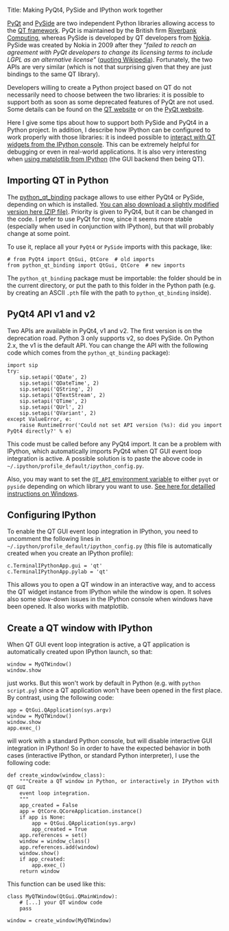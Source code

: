 Title: Making PyQt4, PySide and IPython work together

[PyQt](http://en.wikipedia.org/wiki/PyQt) and 
[PySide](http://en.wikipedia.org/wiki/PySide) 
are two independent Python libraries allowing access to the
[QT framework](http://en.wikipedia.org/wiki/Qt_(framework)). 
PyQt is maintained by the British firm 
[Riverbank Computing](http://www.riverbankcomputing.co.uk),
whereas PySide is developed by QT developers from 
[Nokia](http://en.wikipedia.org/wiki/Nokia). PySide was created
by Nokia in 2009 after they _"failed to reach an agreement with PyQt developers
to change its licensing terms to include LGPL as an alternative license"_
([quoting Wikipedia](http://en.wikipedia.org/wiki/PySide)). 
Fortunately, the two APIs are very similar (which is
not that surprising given that they are just bindings to the same QT library).

Developers willing to create a Python project based on QT do not necessarily
need to choose between the two libraries: it is possible to support both
as soon as some deprecated features of PyQt are not used. Some details can
be found on the 
[QT website](http://qt-project.org/wiki/Differences_Between_PySide_and_PyQt)
or on the
[PyQt website](http://www.riverbankcomputing.co.uk/static/Docs/PyQt4/html/incompatible_apis.html).

Here I give some tips about how to support both PySide and PyQt4 in a Python 
project. In addition, I describe how IPython can be configured to work 
properly with those libraries: it is indeed possible to 
[interact with QT widgets from the IPython console](http://ipython.org/ipython-doc/dev/interactive/qtconsole.html#qt-and-the-qtconsole). 
This can be extremely helpful for debugging 
or even in real-world applications. It is also very interesting when 
[using matplotlib from IPython](http://ipython.org/ipython-doc/stable/interactive/reference.html#gui-event-loop-support) 
(the GUI backend then being QT).


Importing QT in Python
----------------------

The
[python_qt_binding](https://github.com/ros-visualization/python_qt_binding/tree/master/src/python_qt_binding)
package allows to use either PyQt4 or PySide, depending on which is installed.
<a href='http://cyrille.rossant.net/wp-content/uploads/2012/09/python_qt_binding.zip'>You 
can also download a slightly modified version here (ZIP file)</a>.
Priority is given to PyQt4, but it can be changed in the code.
I prefer to use PyQt for now, since it seems more stable (especially when 
used in conjunction with IPython), but that will probably change at some point.

To use it, replace all your `PyQt4` or `PySide` imports with this package, like:

    # from PyQt4 import QtGui, QtCore  # old imports
    from python_qt_binding import QtGui, QtCore  # new imports

The `python_qt_binding` package must be importable: the folder should be
in the current directory, or put the path to this folder in the Python path
(e.g. by creating an ASCII `.pth` file with the path to `python_qt_binding` 
inside).


PyQt4 API v1 and v2
-------------------

Two APIs are available in PyQt4, v1 and v2. The first version is on the 
deprecation road. Python 3 only supports v2, so does PySide. On Python 2.x,
the v1 is the default API. You can change the API with the following code 
which comes from the `python_qt_binding` package):

    import sip
    try:
        sip.setapi('QDate', 2)
        sip.setapi('QDateTime', 2)
        sip.setapi('QString', 2)
        sip.setapi('QTextStream', 2)
        sip.setapi('QTime', 2)
        sip.setapi('QUrl', 2)
        sip.setapi('QVariant', 2)
    except ValueError, e:
        raise RuntimeError('Could not set API version (%s): did you import PyQt4 directly?' % e)

This code must be called before any PyQt4 import. It can be a problem with
IPython, which automatically imports PyQt4 when QT GUI event loop integration
is active. A possible solution is to paste the above code
in `~/.ipython/profile_default/ipython_config.py`.

Also, you may want to set the 
[`QT_API` environment variable](http://ipython.org/ipython-doc/dev/interactive/reference.html#pyqt-and-pyside)
to either `pyqt` or `pyside` depending on which library you want to use. 
[See here for detailled instructions on Windows](http://www.technoon.com/how-to-add-environment-variables-in-windows-8.html).



Configuring IPython
-------------------

To enable the QT GUI event loop integration in IPython, you need to uncomment
the following lines in `~/.ipython/profile_default/ipython_config.py` (this file is
automatically created when you create an IPython profile):

    c.TerminalIPythonApp.gui = 'qt'
    c.TerminalIPythonApp.pylab = 'qt'

This allows you to open a QT window in an interactive way, and to access the QT
widget instance from IPython while the window is open. It solves also some 
slow-down issues in the IPython console when windows have been opened.
It also works with matplotlib.


Create a QT window with IPython
-------------------------------

When QT GUI event loop integration is active, a QT application is
automatically created upon IPython launch, so that:

    window = MyQTWindow()
    window.show
    
just works. But this won't work by default in Python (e.g. with
`python script.py`) since a QT application won't have been opened in the first
place. By contrast, using the following code:

    app = QtGui.QApplication(sys.argv)
    window = MyQTWindow()
    window.show
    app.exec_()
    
will work with a standard Python console, but will disable interactive GUI 
integration in IPython! So in order to 
have the expected behavior in both cases (interactive IPython, or standard
Python interpreter), I use the following code:

    def create_window(window_class):
        """Create a QT window in Python, or interactively in IPython with QT GUI
        event loop integration.
        """
        app_created = False
        app = QtCore.QCoreApplication.instance()
        if app is None:
            app = QtGui.QApplication(sys.argv)
            app_created = True
        app.references = set()
        window = window_class()
        app.references.add(window)
        window.show()
        if app_created:
            app.exec_()
        return window     

This function can be used like this:

    class MyQTWindow(QtGui.QMainWindow):
        # [...] your QT window code
        pass

    window = create_window(MyQTWindow)
    

